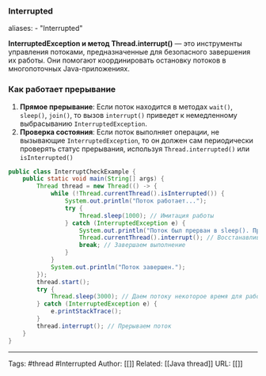 ### Interrupted

aliases: 
	- "Interrupted"

**InterruptedException и метод Thread.interrupt()** — это инструменты управления потоками, предназначенные для безопасного завершения их работы. Они помогают координировать остановку потоков в многопоточных Java-приложениях.
### Как работает прерывание

1. **Прямое прерывание**: Если поток находится в методах `wait()`, `sleep()`, `join()`, то вызов `interrupt()` приведет к немедленному выбрасыванию `InterruptedException`.
2. **Проверка состояния**: Если поток выполняет операции, не вызывающие `InterruptedException`, то он должен сам периодически проверять статус прерывания, используя `Thread.interrupted()` или `isInterrupted()`
```java
public class InterruptCheckExample {
    public static void main(String[] args) {
        Thread thread = new Thread(() -> {
            while (!Thread.currentThread().isInterrupted()) {
                System.out.println("Поток работает...");
                try {
                    Thread.sleep(1000); // Имитация работы
                } catch (InterruptedException e) {
                    System.out.println("Поток был прерван в sleep(). Прерывание...");
                    Thread.currentThread().interrupt(); // Восстанавливаем статус прерывания
                    break; // Завершаем выполнение
                }
            }
            System.out.println("Поток завершен.");
        });
        thread.start();
        try {
            Thread.sleep(3000); // Даем потоку некоторое время для работы
        } catch (InterruptedException e) {
            e.printStackTrace();
        }
        thread.interrupt(); // Прерываем поток
    }
}
```


---
Tags: #thread #Interrupted
Author: [[]]
Related: [[Java thread]]
URL: [[]]
